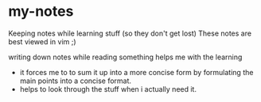 # my-notes
Keeping notes while learning stuff (so they don't get lost) These notes are best viewed in vim ;)

writing down notes while reading something helps me with the learning 
* it forces me to to sum it up into a more concise form by formulating the main points into a concise format.
* helps to look through the stuff when i actually need it.
